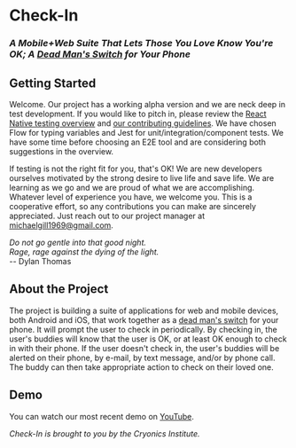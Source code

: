 [// TODO: Edit docs to explain how to set up a firebase backend so people can use their own keys and so other orgs will know how to install.]: <>
# Check-In
### *A Mobile+Web Suite That Lets Those You Love Know You're OK; A [Dead Man's Switch](https://en.wikipedia.org/wiki/Dead_man's_switch) for Your Phone*

## Getting Started
Welcome.  Our project has a working alpha version and we are neck deep in test development.  If you would like to pitch in, please review the [React Native testing overview](https://reactnative.dev/docs/testing-overview) and [our contributing guidelines](./docs/CONTRIBUTING.md).  We have chosen Flow for typing variables and Jest for unit/integration/component tests.  We have some time before choosing an E2E tool and are considering both suggestions in the overview.

If testing is not the right fit for you, that's OK!  We are new developers ourselves motivated by the strong desire to live life and save life.  We are learning as we go and we are proud of what we are accomplishing.  Whatever level of experience you have, we welcome you.  This is a cooperative effort, so any contributions you can make are sincerely appreciated.  Just reach out to our project manager at [michaelgill1969@gmail.com](mailto:michaelgill1969@gmail.com).

*Do not go gentle into that good night.<br>
Rage, rage against the dying of the light.*<br>
-- Dylan Thomas

## About the Project
The project is building a suite of applications for web and mobile devices, both Android and iOS, that work together as a [dead man's switch](https://en.wikipedia.org/wiki/Dead_man's_switch) for your phone.  It will prompt the user to check in periodically.  By checking in, the user's buddies will know that the user is OK, or at least OK enough to check in with their phone.  If the user doesn't check in, the user's buddies will be alerted on their phone, by e-mail, by text message, and/or by phone call.  The buddy can then take appropriate action to check on their loved one.

## Demo
You can watch our most recent demo on [YouTube](https://youtu.be/ouXjUw_2Z2A).

*Check-In is brought to you by the Cryonics Institute.*
